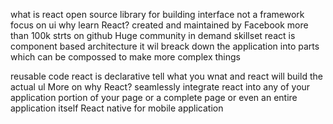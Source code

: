 what  is react
open source library for building interface
not a framework
focus on ui
why learn React?
created and maintained by Facebook
more than 100k strts on github
Huge community
in demand skillset
react is component based architecture
it wil breack down the application into parts
which can be compossed to make more complex things

reusable code
react is declarative
tell what you wnat and react will build the actual ul
More on why React?
seamlessly integrate react into any of your application
portion of your page or a complete page or even an entire application itself
React native for mobile application

